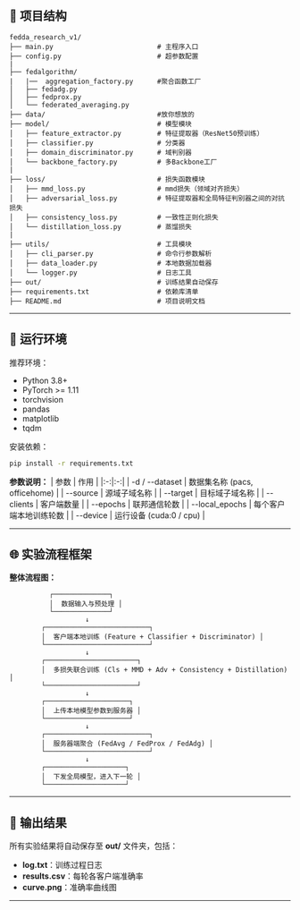

## 📌 项目结构

```
fedda_research_v1/
├── main.py                          # 主程序入口
├── config.py                        # 超参数配置
|
├── fedalgorithm/
|   |──  aggregation_factory.py      #聚合函数工厂
│   ├── fedadg.py                
│   ├── fedprox.py      
│   └── federated_averaging.py          
├── data/                            #放你想放的    
├── model/                           # 模型模块
│   ├── feature_extractor.py         # 特征提取器（ResNet50预训练）
│   ├── classifier.py                # 分类器
│   ├── domain_discriminator.py      # 域判别器
│   └── backbone_factory.py          # 多Backbone工厂
|
├── loss/                            # 损失函数模块
│   ├── mmd_loss.py                  # mmd损失（领域对齐损失）
│   ├── adversarial_loss.py          # 特征提取器和全局特征判别器之间的对抗损失
│   ├── consistency_loss.py          # 一致性正则化损失
│   └── distillation_loss.py         # 蒸馏损失
|
├── utils/                           # 工具模块
│   ├── cli_parser.py                # 命令行参数解析
│   ├── data_loader.py               # 本地数据加载器
│   └── logger.py                    # 日志工具
├── out/                             # 训练结果自动保存
├── requirements.txt                 # 依赖库清单
├── README.md                        # 项目说明文档
```

---

## 🚀 运行环境

推荐环境：
- Python 3.8+
- PyTorch >= 1.11
- torchvision
- pandas
- matplotlib
- tqdm

安装依赖：
```bash
pip install -r requirements.txt
```


**参数说明：**
| 参数 | 作用 |
|:-:|:-:|
| -d / --dataset | 数据集名称 (pacs, officehome) |
| --source | 源域子域名称 |
| --target | 目标域子域名称 |
| --clients | 客户端数量 |
| --epochs | 联邦通信轮数 |
| --local_epochs | 每个客户端本地训练轮数 |
| --device | 运行设备 (cuda:0 / cpu) |

---

## 🌐 实验流程框架

**整体流程图：**

```
          ┌──────────────┐
          │  数据输入与预处理 │
          └──────────────┘
                   ↓
        ┌──────────────────────────┐
        │  客户端本地训练 (Feature + Classifier + Discriminator) │
        └──────────────────────────┘
                   ↓
        ┌───────────────────────┐
        │  多损失联合训练 (Cls + MMD + Adv + Consistency + Distillation) │
        └───────────────────────┘
                   ↓
        ┌─────────────────────┐
        │  上传本地模型参数到服务器 │
        └─────────────────────┘
                   ↓
        ┌──────────────────────────┐
        │  服务器端聚合 (FedAvg / FedProx / FedAdg) │
        └──────────────────────────┘
                   ↓
        ┌────────────────────┐
        │  下发全局模型，进入下一轮 │
        └────────────────────┘
```

---

## 📄 输出结果

所有实验结果将自动保存至 **out/** 文件夹，包括：
- **log.txt**：训练过程日志
- **results.csv**：每轮各客户端准确率
- **curve.png**：准确率曲线图

---



